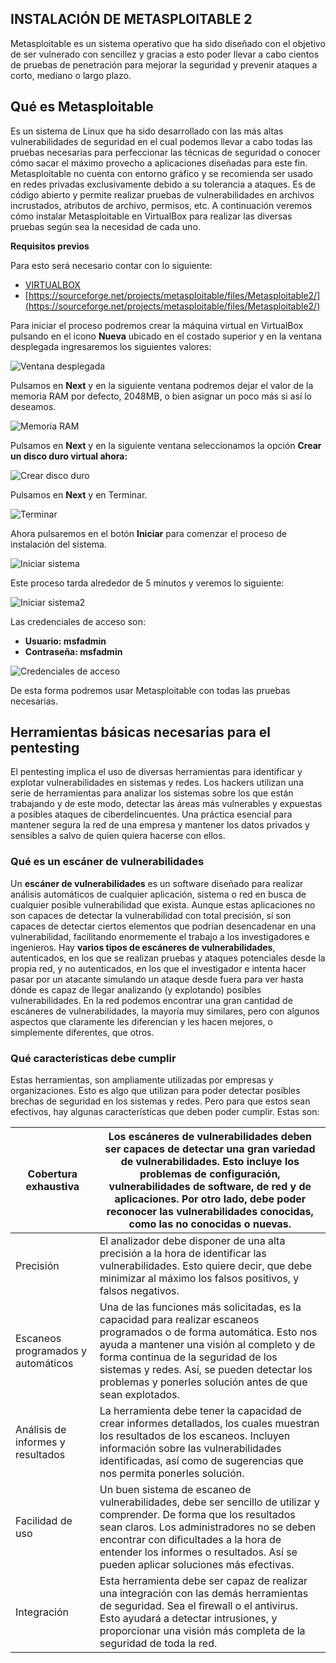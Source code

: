 
## **INSTALACIÓN DE METASPLOITABLE 2**

Metasploitable es un sistema operativo que ha sido diseñado con el objetivo de ser vulnerado con sencillez y gracias a esto poder llevar a cabo cientos de pruebas de penetración para mejorar la seguridad y prevenir ataques a corto, mediano o largo plazo.

## **Qué es Metasploitable**

Es un sistema de Linux que ha sido desarrollado con las más altas vulnerabilidades de seguridad en el cual podemos llevar a cabo todas las pruebas necesarias para perfeccionar las técnicas de seguridad o conocer cómo sacar el máximo provecho a aplicaciones diseñadas para este fin. Metasploitable no cuenta con entorno gráfico y se recomienda ser usado en redes privadas exclusivamente debido a su tolerancia a ataques. Es de código abierto y permite realizar pruebas de vulnerabilidades en archivos incrustados, atributos de archivo, permisos, etc. A continuación veremos cómo instalar Metasploitable en VirtualBox para realizar las diversas pruebas según sea la necesidad de cada uno.

**Requisitos previos**

Para esto será necesario contar con lo siguiente:

- [VIRTUALBOX](https://www.virtualbox.org/wiki/Downloads)
- [https://sourceforge.net/projects/metasploitable/files/Metasploitable2/](https://sourceforge.net/projects/metasploitable/files/Metasploitable2/)

Para iniciar el proceso podremos crear la máquina virtual en VirtualBox pulsando en el icono **Nueva** ubicado en el costado superior y en la ventana desplegada ingresaremos los siguientes valores:

![Ventana desplegada](https://github.com/4GeeksAcademy/cybersecurity-syllabus/blob/main/assets/ventana-desplegada.png?raw=true)

Pulsamos en **Next** y en la siguiente ventana podremos dejar el valor de la memoria RAM por defecto, 2048MB, o bien asignar un poco más si así lo deseamos.

![Memoria RAM](https://github.com/4GeeksAcademy/cybersecurity-syllabus/blob/main/assets/memoria-ram.png?raw=true)

Pulsamos en **Next** y en la siguiente ventana seleccionamos la opción **Crear un disco duro virtual ahora:**

![Crear disco duro](https://github.com/4GeeksAcademy/cybersecurity-syllabus/blob/main/assets/crear-disco-duro.png?raw=true)

Pulsamos en **Next** y en Terminar.

![Terminar](https://github.com/4GeeksAcademy/cybersecurity-syllabus/blob/main/assets/terminar.png?raw=true)

Ahora pulsaremos en el botón **Iniciar** para comenzar el proceso de instalación del sistema.

![Iniciar sistema](https://github.com/4GeeksAcademy/cybersecurity-syllabus/blob/main/assets/iniciar-sistema.png?raw=true)

Este proceso tarda alrededor de 5 minutos y veremos lo siguiente:

![Iniciar sistema2](https://github.com/4GeeksAcademy/cybersecurity-syllabus/blob/main/assets/iniciar-sistema2.png?raw=true)

Las credenciales de acceso son:

- **Usuario: msfadmin**
- **Contraseña: msfadmin**

![Credenciales de acceso](https://github.com/4GeeksAcademy/cybersecurity-syllabus/blob/main/assets/credenciales-de-acceso.png?raw=true)

De esta forma podremos usar Metasploitable con todas las pruebas necesarias.

## **Herramientas básicas necesarias para el pentesting**

El pentesting implica el uso de diversas herramientas para identificar y explotar vulnerabilidades en sistemas y redes. Los hackers utilizan una serie de herramientas para analizar los sistemas sobre los que están trabajando y de este modo, detectar las áreas más vulnerables y expuestas a posibles ataques de ciberdelincuentes. Una práctica esencial para mantener segura la red de una empresa y mantener los datos privados y sensibles a salvo de quien quiera hacerse con ellos.

### **Qué es un escáner de vulnerabilidades**

Un **escáner de vulnerabilidades** es un software diseñado para realizar análisis automáticos de cualquier aplicación, sistema o red en busca de cualquier posible vulnerabilidad que exista. Aunque estas aplicaciones no son capaces de detectar la vulnerabilidad con total precisión, sí son capaces de detectar ciertos elementos que podrían desencadenar en una vulnerabilidad, facilitando enormemente el trabajo a los investigadores e ingenieros. Hay **varios tipos de escáneres de vulnerabilidades**, autenticados, en los que se realizan pruebas y ataques potenciales desde la propia red, y no autenticados, en los que el investigador e intenta hacer pasar por un atacante simulando un ataque desde fuera para ver hasta dónde es capaz de llegar analizando (y explotando) posibles vulnerabilidades. En la red podemos encontrar una gran cantidad de escáneres de vulnerabilidades, la mayoría muy similares, pero con algunos aspectos que claramente les diferencian y les hacen mejores, o simplemente diferentes, que otros.

### **Qué características debe cumplir**

Estas herramientas, son ampliamente utilizadas por empresas y organizaciones. Esto es algo que utilizan para poder detectar posibles brechas de seguridad en los sistemas y redes. Pero para que estos sean efectivos, hay algunas características que deben poder cumplir. Estas son:

| Cobertura exhaustiva | Los escáneres de vulnerabilidades deben ser capaces de detectar una gran variedad de vulnerabilidades. Esto incluye los problemas de configuración, vulnerabilidades de software, de red y de aplicaciones. Por otro lado, debe poder reconocer las vulnerabilidades conocidas, como las no conocidas o nuevas. |
| --- | --- |
| Precisión | El analizador debe disponer de una alta precisión a la hora de identificar las vulnerabilidades. Esto quiere decir, que debe minimizar al máximo los falsos positivos, y falsos negativos. |
| Escaneos programados y automáticos | Una de las funciones más solicitadas, es la capacidad para realizar escaneos programados o de forma automática. Esto nos ayuda a mantener una visión al completo y de forma continua de la seguridad de los sistemas y redes. Así, se pueden detectar los problemas y ponerles solución antes de que sean explotados. |
| Análisis de informes y resultados | La herramienta debe tener la capacidad de crear informes detallados, los cuales muestran los resultados de los escaneos. Incluyen información sobre las vulnerabilidades identificadas, así como de sugerencias que nos permita ponerles solución. |
| Facilidad de uso | Un buen sistema de escaneo de vulnerabilidades, debe ser sencillo de utilizar y comprender. De forma que los resultados sean claros. Los administradores no se deben encontrar con dificultades a la hora de entender los informes o resultados. Así se pueden aplicar soluciones más efectivas. |
| Integración | Esta herramienta debe ser capaz de realizar una integración con las demás herramientas de seguridad. Sea el firewall o el antivirus. Esto ayudará a detectar intrusiones, y proporcionar una visión más completa de la seguridad de toda la red. |